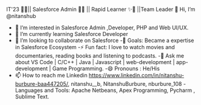 IT'23 👨‍🎓|| Salesforce Admin 👨‍💻 || Rapid Learner ✨🧠 ||Team Leader 
👋 Hi, I’m @nitanshub
- 👀 I’m interested in Salesforce Admin ,Developer, PHP and Web UI/UX.
- 🌱 I’m currently learning Salesforce Developer
- 💞️ I’m looking to collaborate on Salesforce
-🥅 Goals: Became a expertise in Salesforce Ecosystem 
-⚡ Fun fact: I love to watch movies and documentaries, reading books and listening to podcasts.
-💭 Ask me about VS Code | C/C++ | Java | Javascript | web-development | app-development | Game Programming.
-😄 Pronouns : He/His 
- 📫 How to reach me Linkedin
https://www.linkedin.com/in/nitanshu-burbure-baa447205/, nitanshu__b, NitanshuBurbure, nburbure_108
-Languages and Tools:
Apache Netbeans, Apex Programming, Pycharm , Sublime Text.

<!---
nitanshub/nitanshub is a ✨ special ✨ repository because its `README.md` (this file) appears on your GitHub profile.
You can click the Preview link to take a look at your changes.
--->
